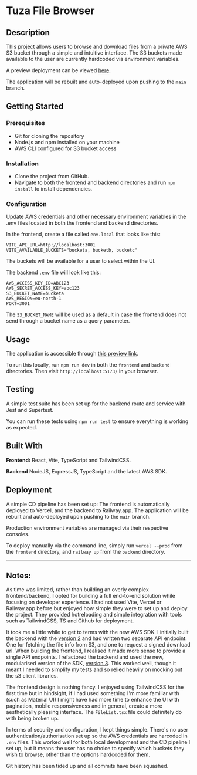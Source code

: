 # Tuza File Browser

## Description

This project allows users to browse and download files from a private AWS S3 bucket through a simple and intuitive interface. The S3 buckets made available to the user are currently hardcoded via environment variables.

A preview deployment can be viewed [here](https://tuza-file-browser-frontend-git-main-mattcleary55s-projects.vercel.app/).

The application will be rebuilt and auto-deployed upon pushing to the `main` branch.

## Getting Started

### Prerequisites

- Git for cloning the repository
- Node.js and npm installed on your machine
- AWS CLI configured for S3 bucket access

### Installation

- Clone the project from GitHub.
- Navigate to both the frontend and backend directories and run `npm install` to install dependencies.

### Configuration

Update AWS credentials and other necessary environment variables in the .env files located in both the frontend and backend directories.

In the frontend, create a file called `env.local` that looks like this:

```
VITE_API_URL=http://localhost:3001
VITE_AVAILABLE_BUCKETS="bucketa, bucketb, bucketc"
```

The buckets will be available for a user to select within the UI.

The backend `.env` file will look like this:

```
AWS_ACCESS_KEY_ID=ABC123
AWS_SECRET_ACCESS_KEY=abc123
S3_BUCKET_NAME=bucketa
AWS_REGION=eu-north-1
PORT=3001
```

The `S3_BUCKET_NAME` will be used as a default in case the frontend does not send through a bucket name as a query parameter.

## Usage

The application is accessible through [this preview link](https://tuza-file-browser-frontend-git-main-mattcleary55s-projects.vercel.app/).

To run this locally, run `npm run dev` in both the `frontend` and `backend` directories. Then visit `http://localhost:5173/` in your browser.

## Testing

A simple test suite has been set up for the backend route and service with Jest and Supertest.

You can run these tests using `npm run test` to ensure everything is working as expected.

## Built With

**Frontend:** React, Vite, TypeScript and TailwindCSS.

**Backend** NodeJS, ExpressJS, TypeScript and the latest AWS SDK.

## Deployment

A simple CD pipeline has been set up: The frontend is automatically deployed to Vercel, and the backend to Railway.app. The application will be rebuilt and auto-deployed upon pushing to the `main` branch.

Production environment variables are managed via their respective consoles.

To deploy manually via the command line, simply run `vercel --prod` from the `frontend` directory, and `railway up` from the `backend` directory.

---

## Notes:

As time was limited, rather than building an overly complex frontend/backend, I opted for building a full end-to-end solution while focusing on developer experience. I had not used Vite, Vercel or Railway.app before but enjoyed how simple they were to set up and deploy the project. They provided hotreloading and simple integration with tools such as TailwindCSS, TS and Github for deployment.

It took me a little while to get to terms with the new AWS SDK. I initially built the backend with the [version 2](https://www.npmjs.com/package/aws-sdk) and had written two separate API endpoint: One for fetching the file info from S3, and one to request a signed download url. When building the frontend, I realised it made more sense to provide a single API endpoints. I refactored the backend and used the new, modularised version of the SDK, [version 3](https://www.npmjs.com/package/@aws-sdk/client-s3). This worked well, though it meant I needed to simplify my tests and so relied heavily on mocking out the s3 client libraries.

The frontend design is nothing fancy. I enjoyed using TailwindCSS for the first time but in hindsight, if I had used something I'm more familiar with (such as Material UI) I might have had more time to enhance the UI with pagination, mobile responsiveness and in general, create a more aesthetically pleasing interface. The `FileList.tsx` file could definitely do with being broken up.

In terms of security and configuration, I kept things simple. There's no user authentication/authorisation set up so the AWS credentials are harcoded in `.env` files. This worked well for both local development and the CD pipeline I set up, but it means the user has no choice to specify which buckets they wish to browse, other than the options hardcoded for them.

Git history has been tided up and all commits have been squashed.
